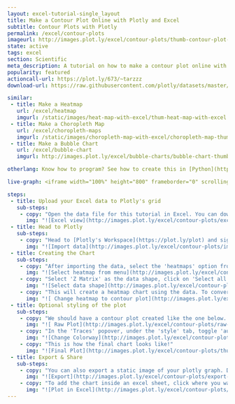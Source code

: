 ```yaml
---
layout: excel-tutorial-single_layout
title: Make a Contour Plot Online with Plotly and Excel
subtitle: Contour Plots with Plotly
permalink: /excel/contour-plots
imageurl: http://images.plot.ly/excel/contour-plots/thumb-contour-plot-in-excel.jpg
state: active
tags: excel
section: Scientific
meta_description: A tutorial on how to make a contour plot online with Excel.
popularity: featured
actioncall-url: https://plot.ly/673/~tarzzz
download-url: https://raw.githubusercontent.com/plotly/datasets/master/volcano.csv

similar:
 - title: Make a Heatmap
   url: /excel/heatmap
   imgurl: /static/images/heat-map-with-excel/thum-heat-map-with-excel.png
 - title: Make a Choropleth Map
   url: /excel/choropleth-maps
   imgurl: /static/images/choropleth-map-with-excel/choropleth-map-thumb.png
 - title: Make a Bubble Chart
   url: /excel/bubble-chart
   imgurl: http://images.plot.ly/excel/bubble-charts/bubble-chart-thumb.png

otherlang: Know how to program? See how to create this in [Python](https://plot.ly/python/contour-plots/) or [R](https://plot.ly/r/contour-plots/).

live-graph: <iframe width="100%" height="800" frameborder="0" scrolling="no" src="https://plot.ly/~tarzzz/680.embed"></iframe>

steps:
 - title: Upload your Excel data to Plotly's grid
   sub-steps:
    - copy: "Open the data file for this tutorial in Excel. You can download the file here in [CSV format](https://raw.githubusercontent.com/plotly/datasets/master/volcano.csv)"
      img: "![Excel view](http://images.plot.ly/excel/contour-plots/excel-data-contour-plot.jpg)"
 - title: Head to Plotly
   sub-steps:
    - copy: "Head to [Plotly's Workspace](https://plot.ly/plot) and sign into your free Plotly account. Go to 'Import', click 'Upload a file', then choose your Excel file to upload. Your Excel file will now open in Plotly's grid. For more about Plotly's grid, see [this tutorial](/add-data-to-the-plotly-grid/)"
      img: "![Import data](http://images.plot.ly/excel/contour-plots/import-data-contour-plot.jpg)"
 - title: Creating the Chart
   sub-steps:
    - copy: "After importing the data, select the 'heatmaps' option from 'Choose Plot Type' dropdown. "
      img: "![Select heatmap from menu](http://images.plot.ly/excel/contour-plots/choose-from-menu.jpg)"
    - copy: "Select 'Z Matrix' as the data shape, click on 'Select all columns', and then on the 'Make Heatmap' button to create the plot."
      img: "![Select data shape](http://images.plot.ly/excel/contour-plots/select-data-shape.jpg)"
    - copy: "This will create a heatmap chart using the data. To convert the heatmap to a contour plot, we need to select 'Contour map' from the TRACE popover, as shown in the figure below."
      img: "![ Change heatmap to contour plot](http://images.plot.ly/excel/contour-plots/select-contour-plot-from-popover.jpg)"
 - title: Optional styling of the plot
   sub-steps:
    - copy: "We should have a contour plot created like the one below. Now we are going to style it to make it more presentable."
      img: "![ Raw Plot](http://images.plot.ly/excel/contour-plots/raw-plot.jpg)"
    - copy: "In the 'Traces' popover, under the 'style' tab, toggle 'auto-color' to off, and then select one of the styles from the list below."
      img: "![Change Colorway](http://images.plot.ly/excel/contour-plots/select-colorways.jpg)"
    - copy: "This is how the final chart looks like!"
      img: "![Final Plot](http://images.plot.ly/excel/contour-plots/thumb-contour-plot-in-excel.jpg)"
 - title: Export & Share
   sub-steps:
    - copy: "You can also export a static image of your plotly graph. Download an image of your Plotly graph by clicking EXPORT on the toolbar."
      img: "![Export](http://images.plot.ly/excel/contour-plots/export-image.jpg)"
    - copy: "To add the chart inside an excel sheet, click where you want to insert the picture inside Excel. On the INSERT tab inside Excel, in the ILLUSTRATIONS group, click PICTURE. Locate the Plotly graph image that you downloaded and then double-click it."
      img: "![Plot in Excel](http://images.plot.ly/excel/contour-plots/excel-contour-plot.jpg)"
---
```

